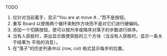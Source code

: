 TODO

1. 仅针对当前着手，显示“You are at move #…”而不是按钮。
2. 重写 Board 以使用两个循环来制作方块而不是对它们进行硬编码。
3. 添加一个切换按钮，使可以按升序或降序对落子的步数进行排序。
4. 当有人获胜时，突出显示致使获胜的三个方块（当没有人获胜时，显示一条关于结果为
   平局的消息）。
5. 在“落子”的历史列表中以 (row, col) 格式显示每步的位置。
